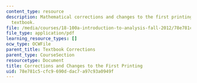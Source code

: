 ```yaml
---
content_type: resource
description: Mathematical corrections and changes to the first printing of the course
  textbook.
file: /media/courses/18-100a-introduction-to-analysis-fall-2012/78e781c5cfc9690ddac7a97c93a0949f_MIT18_100AF12_Co1stprint.pdf
file_type: application/pdf
learning_resource_types: []
ocw_type: OCWFile
parent_title: Textbook Corrections
parent_type: CourseSection
resourcetype: Document
title: Corrections and Changes to the First Printing
uid: 78e781c5-cfc9-690d-dac7-a97c93a0949f
---
```

